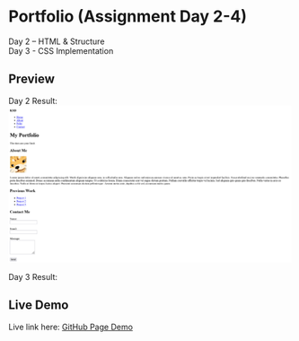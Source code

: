 # Portfolio (Assignment Day 2-4)
Day 2 – HTML &amp; Structure<br>
Day 3 - CSS Implementation

## Preview
Day 2 Result:
![Screenshot of my portfolio](Screenshot.png)

Day 3 Result:


## Live Demo
Live link here:
[GitHub Page Demo](https://kennethdjasmin.github.io/Task-2-Practice-Exercise/index.html)




